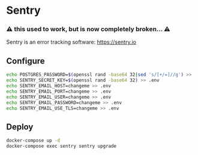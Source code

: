 # Sentry

### :warning: this used to work, but is now completely broken… :warning:

Sentry is an error tracking software:
https://sentry.io

## Configure

```bash
echo POSTGRES_PASSWORD=$(openssl rand -base64 32|sed 's/[+/=]//g') >> .env
echo SENTRY_SECRET_KEY=$(openssl rand -base64 32) >> .env
echo SENTRY_EMAIL_HOST=changeme >> .env
echo SENTRY_EMAIL_PORT=changeme >> .env
echo SENTRY_EMAIL_USER=changeme >> .env
echo SENTRY_EMAIL_PASSWORD=changeme >> .env
echo SENTRY_EMAIL_USE_TLS=changeme >> .env
```

## Deploy

```bash
docker-compose up -d
docker-compose exec sentry sentry upgrade
```
